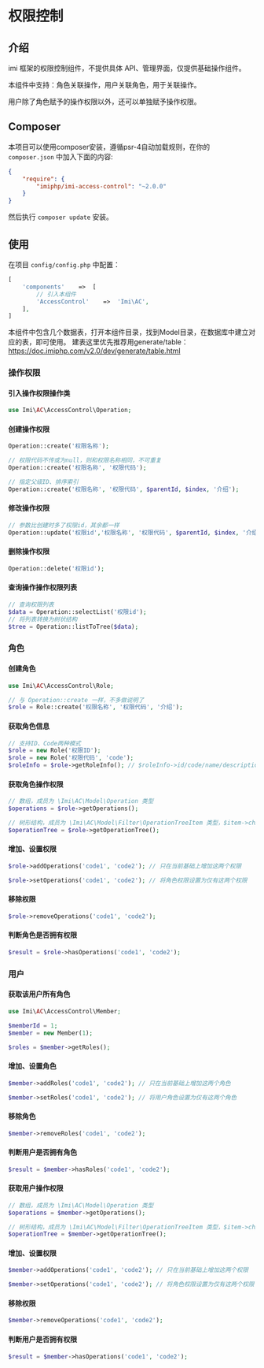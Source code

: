 # 权限控制

## 介绍

imi 框架的权限控制组件，不提供具体 API、管理界面，仅提供基础操作组件。

本组件中支持：角色关联操作，用户关联角色，用于关联操作。

用户除了角色赋予的操作权限以外，还可以单独赋予操作权限。

## Composer

本项目可以使用composer安装，遵循psr-4自动加载规则，在你的 `composer.json` 中加入下面的内容:

```json
{
    "require": {
        "imiphp/imi-access-control": "~2.0.0"
    }
}
```

然后执行 `composer update` 安装。

## 使用

在项目 `config/config.php` 中配置：

```php
[
    'components'    =>  [
        // 引入本组件
        'AccessControl'    =>  'Imi\AC',
    ],
]
```
本组件中包含几个数据表，打开本组件目录，找到Model目录，在数据库中建立对应的表，即可使用。
建表这里优先推荐用generate/table：https://doc.imiphp.com/v2.0/dev/generate/table.html

### 操作权限

#### 引入操作权限操作类
```php
use Imi\AC\AccessControl\Operation;
```

#### 创建操作权限

```php
Operation::create('权限名称');

// 权限代码不传或为null，则和权限名称相同，不可重复
Operation::create('权限名称', '权限代码');

// 指定父级ID、排序索引
Operation::create('权限名称', '权限代码', $parentId, $index, '介绍');
```
#### 修改操作权限
```php
// 参数比创建时多了权限id，其余都一样
Operation::update('权限id','权限名称', '权限代码', $parentId, $index, '介绍');
```
#### 删除操作权限
```php
Operation::delete('权限id');
```
#### 查询操作操作权限列表
```php
// 查询权限列表
$data = Operation::selectList('权限id');
// 将列表转换为树状结构
$tree = Operation::listToTree($data);
```
### 角色

#### 创建角色

```php
use Imi\AC\AccessControl\Role;

// 与 Operation::create 一样，不多做说明了
$role = Role::create('权限名称', '权限代码', '介绍');
```

#### 获取角色信息

```php
// 支持ID、Code两种模式
$role = new Role('权限ID');
$role = new Role('权限代码', 'code');
$roleInfo = $role->getRoleInfo(); // $roleInfo->id/code/name/description
```

#### 获取角色操作权限

```php
// 数组，成员为 \Imi\AC\Model\Operation 类型
$operations = $role->getOperations();

// 树形结构，成员为 \Imi\AC\Model\Filter\OperationTreeItem 类型，$item->children 为其下一级角色，同样为 \Imi\AC\Model\Filter\OperationTreeItem 类型
$operationTree = $role->getOperationTree();
```

#### 增加、设置权限

```php
$role->addOperations('code1', 'code2'); // 只在当前基础上增加这两个权限

$role->setOperations('code1', 'code2'); // 将角色权限设置为仅有这两个权限
```

#### 移除权限

```php
$role->removeOperations('code1', 'code2');
```

#### 判断角色是否拥有权限

```php
$result = $role->hasOperations('code1', 'code2');
```

### 用户

#### 获取该用户所有角色

```php
use Imi\AC\AccessControl\Member;

$memberId = 1;
$member = new Member(1);

$roles = $member->getRoles();
```

#### 增加、设置角色

```php
$member->addRoles('code1', 'code2'); // 只在当前基础上增加这两个角色

$member->setRoles('code1', 'code2'); // 将用户角色设置为仅有这两个角色
```

#### 移除角色

```php
$member->removeRoles('code1', 'code2');
```

#### 判断用户是否拥有角色

```php
$result = $member->hasRoles('code1', 'code2');
```

#### 获取用户操作权限

```php
// 数组，成员为 \Imi\AC\Model\Operation 类型
$operations = $member->getOperations();

// 树形结构，成员为 \Imi\AC\Model\Filter\OperationTreeItem 类型，$item->children 为其下一级角色，同样为 \Imi\AC\Model\Filter\OperationTreeItem 类型
$operationTree = $member->getOperationTree();
```

#### 增加、设置权限

```php
$member->addOperations('code1', 'code2'); // 只在当前基础上增加这两个权限

$member->setOperations('code1', 'code2'); // 将角色权限设置为仅有这两个权限
```

#### 移除权限

```php
$member->removeOperations('code1', 'code2');
```

#### 判断用户是否拥有权限

```php
$result = $member->hasOperations('code1', 'code2');
```

